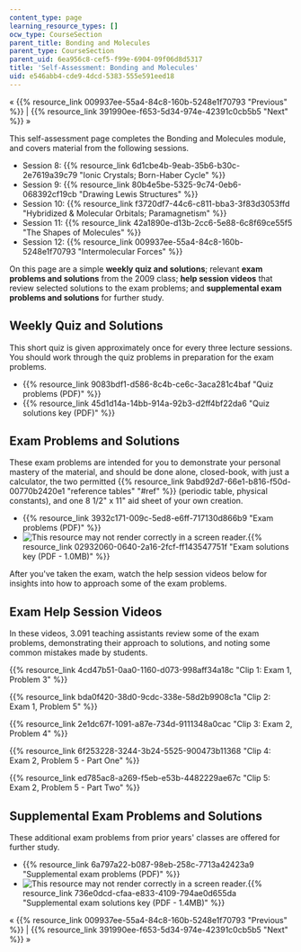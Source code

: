 ```yaml
---
content_type: page
learning_resource_types: []
ocw_type: CourseSection
parent_title: Bonding and Molecules
parent_type: CourseSection
parent_uid: 6ea956c8-cef5-f99e-6904-09f06d8d5317
title: 'Self-Assessment: Bonding and Molecules'
uid: e546abb4-cde9-4dcd-5383-555e591eed18
---
```


« {{% resource_link 009937ee-55a4-84c8-160b-5248e1f70793 "Previous" %}} | {{% resource_link 391990ee-f653-5d34-974e-42391c0cb5b5 "Next" %}} »

This self-assessment page completes the Bonding and Molecules module, and covers material from the following sessions.

*   Session 8: {{% resource_link 6d1cbe4b-9eab-35b6-b30c-2e7619a39c79 "Ionic Crystals; Born-Haber Cycle" %}}
*   Session 9: {{% resource_link 80b4e5be-5325-9c74-0eb6-068392cf19cb "Drawing Lewis Structures" %}}
*   Session 10: {{% resource_link f3720df7-44c6-c811-bba3-3f83d3053ffd "Hybridized & Molecular Orbitals; Paramagnetism" %}}
*   Session 11: {{% resource_link 42a1890e-d13b-2cc6-5e88-6c8f69ce55f5 "The Shapes of Molecules" %}}
*   Session 12: {{% resource_link 009937ee-55a4-84c8-160b-5248e1f70793 "Intermolecular Forces" %}}

On this page are a simple **weekly quiz and solutions**; relevant **exam problems and solutions** from the 2009 class; **help session videos** that review selected solutions to the exam problems; and **supplemental exam problems and solutions** for further study.

Weekly Quiz and Solutions
-------------------------

This short quiz is given approximately once for every three lecture sessions. You should work through the quiz problems in preparation for the exam problems.

*   {{% resource_link 9083bdf1-d586-8c4b-ce6c-3aca281c4baf "Quiz problems (PDF)" %}}
*   {{% resource_link 45d1d14a-14bb-914a-92b3-d2ff4bf22da6 "Quiz solutions key (PDF)" %}}

Exam Problems and Solutions
---------------------------

These exam problems are intended for you to demonstrate your personal mastery of the material, and should be done alone, closed-book, with just a calculator, the two permitted {{% resource_link 9abd92d7-66e1-b816-f50d-00770b2420e1 "reference tables" "#ref" %}} (periodic table, physical constants), and one 8 1/2" x 11" aid sheet of your own creation.

*   {{% resource_link 3932c171-009c-5ed8-e6ff-717130d866b9 "Exam problems (PDF)" %}}
*   ![This resource may not render correctly in a screen reader.](/images/inacessible.gif){{% resource_link 02932060-0640-2a16-2fcf-ff143547751f "Exam solutions key (PDF - 1.0MB)" %}}

After you've taken the exam, watch the help session videos below for insights into how to approach some of the exam problems.

Exam Help Session Videos
------------------------

In these videos, 3.091 teaching assistants review some of the exam problems, demonstrating their approach to solutions, and noting some common mistakes made by students.

{{% resource_link 4cd47b51-0aa0-1160-d073-998aff34a18c "Clip 1: Exam 1, Problem 3" %}}

{{% resource_link bda0f420-38d0-9cdc-338e-58d2b9908c1a "Clip 2: Exam 1, Problem 5" %}}

{{% resource_link 2e1dc67f-1091-a87e-734d-9111348a0cac "Clip 3: Exam 2, Problem 4" %}}

{{% resource_link 6f253228-3244-3b24-5525-900473b11368 "Clip 4: Exam 2, Problem 5 - Part One" %}}

{{% resource_link ed785ac8-a269-f5eb-e53b-4482229ae67c "Clip 5: Exam 2, Problem 5 - Part Two" %}}

Supplemental Exam Problems and Solutions
----------------------------------------

These additional exam problems from prior years' classes are offered for further study.

*   {{% resource_link 6a797a22-b087-98eb-258c-7713a42423a9 "Supplemental exam problems (PDF)" %}}
*   ![This resource may not render correctly in a screen reader.](/images/inacessible.gif){{% resource_link 736e0dcd-cfaa-e833-4109-794ae0d655da "Supplemental exam solutions key (PDF - 1.4MB)" %}}

« {{% resource_link 009937ee-55a4-84c8-160b-5248e1f70793 "Previous" %}} | {{% resource_link 391990ee-f653-5d34-974e-42391c0cb5b5 "Next" %}} »